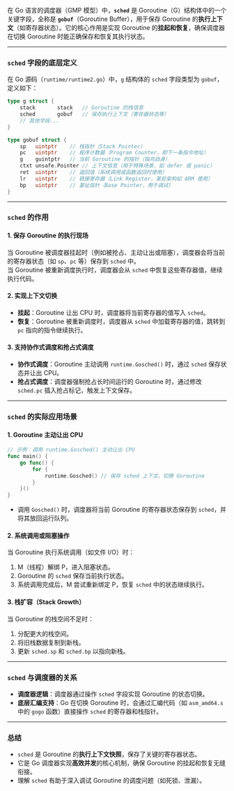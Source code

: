 在 Go 语言的调度器（GMP 模型）中，**`sched`** 是 Goroutine（G）结构体中的一个关键字段，全称是 **`gobuf`**（Goroutine Buffer），用于保存 Goroutine 的**执行上下文**（如寄存器状态）。它的核心作用是实现 Goroutine 的**挂起和恢复**，确保调度器在切换 Goroutine 时能正确保存和恢复其执行状态。

---

### **`sched` 字段的底层定义**

在 Go 源码（`runtime/runtime2.go`）中，`g` 结构体的 `sched` 字段类型为 `gobuf`，定义如下：

```go
type g struct {
    stack       stack   // Goroutine 的栈信息
    sched       gobuf   // 保存执行上下文（寄存器状态等）
    // 其他字段...
}

type gobuf struct {
    sp   uintptr    // 栈指针（Stack Pointer）
    pc   uintptr    // 程序计数器（Program Counter，即下一条指令地址）
    g    guintptr   // 当前 Goroutine 的指针（指向自身）
    ctxt unsafe.Pointer // 上下文信息（用于特殊场景，如 defer 或 panic）
    ret  uintptr    // 返回值（系统调用或函数返回时使用）
    lr   uintptr    // 链接寄存器（Link Register，某些架构如 ARM 使用）
    bp   uintptr    // 基址指针（Base Pointer，用于调试）
}
```

---

### **`sched` 的作用**

#### 1. **保存 Goroutine 的执行现场**

当 Goroutine 被调度器挂起时（例如被抢占、主动让出或阻塞），调度器会将当前的寄存器状态（如 `sp`、`pc` 等）保存到 `sched` 中。  
当 Goroutine 被重新调度执行时，调度器会从 `sched` 中恢复这些寄存器值，继续执行代码。

#### 2. **实现上下文切换**

- **挂起**：Goroutine 让出 CPU 时，调度器将当前寄存器的值写入 `sched`。
- **恢复**：Goroutine 被重新调度时，调度器从 `sched` 中加载寄存器的值，跳转到 `pc` 指向的指令继续执行。

#### 3. **支持协作式调度和抢占式调度**

- **协作式调度**：Goroutine 主动调用 `runtime.Gosched()` 时，通过 `sched` 保存状态并让出 CPU。
- **抢占式调度**：调度器强制抢占长时间运行的 Goroutine 时，通过修改 `sched.pc` 插入抢占标记，触发上下文保存。

---

### **`sched` 的实际应用场景**

#### 1. **Goroutine 主动让出 CPU**

```go
// 示例：调用 runtime.Gosched() 主动让出 CPU
func main() {
    go func() {
        for {
            runtime.Gosched() // 保存 sched 上下文，切换 Goroutine
        }
    }()
}
```

- 调用 `Gosched()` 时，调度器将当前 Goroutine 的寄存器状态保存到 `sched`，并将其放回运行队列。

#### 2. **系统调用或阻塞操作**

当 Goroutine 执行系统调用（如文件 I/O）时：

1. M（线程）解绑 P，进入阻塞状态。
2. Goroutine 的 `sched` 保存当前执行状态。
3. 系统调用完成后，M 尝试重新绑定 P，恢复 `sched` 中的状态继续执行。

#### 3. **栈扩容（Stack Growth）**

当 Goroutine 的栈空间不足时：

1. 分配更大的栈空间。
2. 将旧栈数据复制到新栈。
3. 更新 `sched.sp` 和 `sched.bp` 以指向新栈。

---

### **`sched` 与调度器的关系**

- **调度器逻辑**：调度器通过操作 `sched` 字段实现 Goroutine 的状态切换。
- **底层汇编支持**：Go 在切换 Goroutine 时，会通过汇编代码（如 `asm_amd64.s` 中的 `gogo` 函数）直接操作 `sched` 的寄存器和栈指针。

---

### **总结**

- `sched` 是 Goroutine 的**执行上下文快照**，保存了关键的寄存器状态。
- 它是 Go 调度器实现**高效并发**的核心机制，确保 Goroutine 的挂起和恢复无缝衔接。
- 理解 `sched` 有助于深入调试 Goroutine 的调度问题（如死锁、泄漏）。
